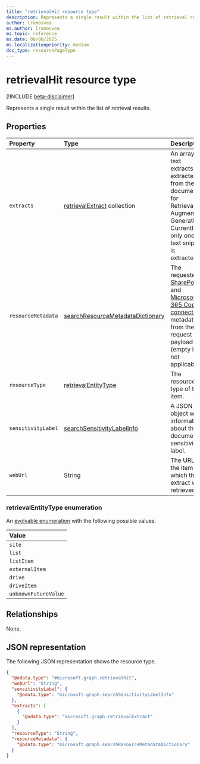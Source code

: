 ```yaml
---
title: "retrievalHit resource type"
description: Represents a single result within the list of retrieval results.
author: lramosvea
ms.author: lramosvea
ms.topic: reference
ms.date: 08/08/2025
ms.localizationpriority: medium
doc_type: resourcePageType
---
```


# retrievalHit resource type

[!INCLUDE [beta-disclaimer](../../../includes/beta-disclaimer.md)]

Represents a single result within the list of retrieval results.

## Properties

| Property           | Type                                                                    | Description |
|:-------------------|:------------------------------------------------------------------------|:------------|
| `extracts`         | [retrievalExtract](retrievalextract.md) collection                      | An array of text extracts extracted from the document for Retrieval-Augmented Generation. Currently, only one text snippet is extracted. |
| `resourceMetadata` | [searchResourceMetadataDictionary](searchresourcemetadatadictionary.md) | The requested [SharePoint](/sharepoint/crawled-and-managed-properties-overview) and [Microsoft 365 Copilot connectors](/graph/connecting-external-content-manage-schema) metadata from the request payload (empty if not applicable). |
| `resourceType`     | [retrievalEntityType](#retrievalentitytype-enumeration)                 | The resource type of the item. |
| `sensitivityLabel` | [searchSensitivityLabelInfo](../../resources/searchsensitivitylabelinfo.md)             | A JSON object with information about the document's sensitivity label. |
| `webUrl`           | String                                                                  | The URL of the item in which the extract was retrieved. |

### retrievalEntityType enumeration

An [evolvable enumeration](/graph/best-practices-concept#handling-future-members-in-evolvable-enumerations) with the following possible values.

| Value                |
|:---------------------|
| `site`               |
| `list`               |
| `listItem`           |
| `externalItem`       |
| `drive`              |
| `driveItem`          |
| `unknownFutureValue` |

## Relationships

None.

## JSON representation

The following JSON representation shows the resource type.

```json
{
  "@odata.type": "#microsoft.graph.retrievalHit",
  "webUrl": "String",
  "sensitivityLabel": {
    "@odata.type": "microsoft.graph.searchSensitivityLabelInfo"
  },
  "extracts": [
    {
      "@odata.type": "microsoft.graph.retrievalExtract"
    }
  ],
  "resourceType": "String",
  "resourceMetadata": {
    "@odata.type": "microsoft.graph.searchResourceMetadataDictionary"
  }
}
```
